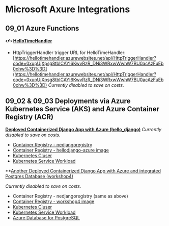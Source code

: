# Microsoft Axure Integrations

## 09_01 Azure Functions

**‹⚡️› [HelloTimeHandler](https://portal.azure.com/#@nickedwardsdevgmail.onmicrosoft.com/resource/subscriptions/fc4f50fd-3450-453a-9915-bb40473741ba/resourceGroups/django-apps/providers/Microsoft.Web/sites/HelloTimeHandler/appServices)**

- HttpTriggerHandler trigger URL for HelloTimeHandler: [https://hellotimehandler.azurewebsites.net/api/HttpTriggerHandler?code=0xupUjXpsg8tbICAYI6KwvRzR_DNi3WRxwWwhW7BU0acAzFuEb0ohw%3D%3D](https://hellotimehandler.azurewebsites.net/api/HttpTriggerHandler?code=0xupUjXpsg8tbICAYI6KwvRzR_DNi3WRxwWwhW7BU0acAzFuEb0ohw%3D%3D)
  _Currently disabled to save on costs._

## 09_02 & 09_03 Deployments via Azure Kubernetes Service (AKS) and Azure Container Registry (ACR)

**[Deployed Containerized Django App with Azure (hello_django)](https://4.149.185.38:8000/)**
_Currently disabled to save on costs._

- [Container Registry - nedjangoregistry](https://portal.azure.com/#@nickedwardsdevgmail.onmicrosoft.com/resource/subscriptions/fc4f50fd-3450-453a-9915-bb40473741ba/resourceGroups/django-apps/providers/Microsoft.ContainerRegistry/registries/nedjangoregistry/overview)
- [Container Registry - hellodjango-azure image](https://portal.azure.com/#view/Microsoft_Azure_ContainerRegistries/RepositoryBlade/id/%2Fsubscriptions%2Ffc4f50fd-3450-453a-9915-bb40473741ba%2FresourceGroups%2Fdjango-apps%2Fproviders%2FMicrosoft.ContainerRegistry%2Fregistries%2Fnedjangoregistry/repository/hellodjango-azure)
- [Kubernetes Cluser](https://portal.azure.com/#@nickedwardsdevgmail.onmicrosoft.com/resource/subscriptions/fc4f50fd-3450-453a-9915-bb40473741ba/resourceGroups/django-apps/providers/Microsoft.ContainerService/managedClusters/djangocluster/overview)
- [Kubernetes Service Workload](https://portal.azure.com/#view/Microsoft_Azure_ContainerService/AksK8ResourceMenuBlade/~/overview-Deployment/aksClusterId/%2Fsubscriptions%2Ffc4f50fd-3450-453a-9915-bb40473741ba%2FresourceGroups%2Fdjango-apps%2Fproviders%2FMicrosoft.ContainerService%2FmanagedClusters%2Fdjangocluster/resource~/%7B%22kind%22%3A%22Deployment%22%2C%22metadata%22%3A%7B%22name%22%3A%22primary%22%2C%22namespace%22%3A%22default%22%2C%22uid%22%3A%22b2c8f3ba-0e88-481c-bba1-a8eb2c4a5122%22%7D%2C%22spec%22%3A%7B%22selector%22%3A%7B%22matchLabels%22%3A%7B%22app%22%3A%22primary%22%7D%7D%7D%7D/preloadK8sObjectsO11yContext~/%7B%22useUpgradedTier%22%3Afalse%2C%22isK8sObjectsOverviewO11yEnabled%22%3Atrue%7D)

\*\*[Another Deployed Containerized Django App with Azure and integrated Postgres Database (workshop4)](http://172.179.21.217:8000/)

<!-- (FKA http://4.246.9.104:8000/, http://20.3.4.15:8000/)** -->

_Currently disabled to save on costs._

- Container Registry - nedjangoregistry (same as above)
- [Container Registry - workshop4 image](https://portal.azure.com/#view/Microsoft_Azure_ContainerRegistries/ImageMetadataBlade/registryId/%2Fsubscriptions%2Ffc4f50fd-3450-453a-9915-bb40473741ba%2FresourceGroups%2Fdjango-apps%2Fproviders%2FMicrosoft.ContainerRegistry%2Fregistries%2Fnedjangoregistry/repositoryName/workshop4/tag/v1)
- [Kubernetes Cluser](https://portal.azure.com/#@nickedwardsdevgmail.onmicrosoft.com/resource/subscriptions/fc4f50fd-3450-453a-9915-bb40473741ba/resourceGroups/django-apps/providers/Microsoft.ContainerService/managedClusters/djangocluster/overview)
- [Kubernetes Service Workload](https://login.microsoftonline.com/organizations/oauth2/v2.0/authorize?redirect_uri=https%3A%2F%2Fportal.azure.com%2Fsignin%2Findex%2F&response_type=code%20id_token&scope=https%3A%2F%2Fmanagement.core.windows.net%2F%2Fuser_impersonation%20openid%20email%20profile&state=OpenIdConnect.AuthenticationProperties%3DY7q6mFTwkLh03M4jZwbQSsCT_-o0mY85xD5Sqmm7eL5xeCGQxD9ugzB4iSmOB3IvRlf4O5TPdOq0Zq4uCIherrDMkvq02-tXFwmR_XjrxqvEIqNWPq6kz1T662avlN49CxWLZcAVmxQnFWeqXCIzyRU1jG7E6tDnx6SS8sdk4d701qPchlviJ3scF-xf8SdLdyFxIGKiICClar4aoLvLWhaGoQDnvKlslfMG_Qw-OCdQgGRl5-LWHu-U4JdKA35bZr6GPfYNIcHL0UxRmFJlNq7SL9MtWSBknD7RV4swGUBjpX4PWonir0zrvWvCSdY8O7TzhSt0otZGI3BHRJ_TCiClmbyjPEY357r_ZZyFXifofP89Tjn5TL3g-7DIVcuQygCrW_fEgWA_5Po0dFeSj4YBHJtCxzEgJMzoFoeZiNdRev1fWLc1t58Uu58iSU1uuFwgHxIkPvHgot72qzEJVYtq9L-RB3e9-tUrH7-W0i8&response_mode=form_post&nonce=638734159728825813.ODNiZmQwNzUtZmVhZS00YWI4LTk1ZDMtYzU1ZDlmNzUzYzNkYjc4MTcyOWUtZGMyNC00NjlkLWFjMWItN2NmY2FmNGYyN2Zi&client_id=c44b4083-3bb0-49c1-b47d-974e53cbdf3c&site_id=501430&client-request-id=a671a876-2b6d-4367-afae-111b83e1c36d&x-client-SKU=ID_NET472&x-client-ver=7.5.0.0)
- [Azure Database for PostgreSQL](https://portal.azure.com/#@nickedwardsdevgmail.onmicrosoft.com/resource/subscriptions/fc4f50fd-3450-453a-9915-bb40473741ba/resourceGroups/django-apps/providers/Microsoft.DBforPostgreSQL/flexibleServers/neworkshop4-server/overview)
